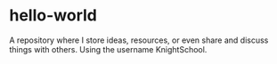 # hello-world
A repository where I store ideas, resources, or even share and discuss things with others.
Using the username KnightSchool.
